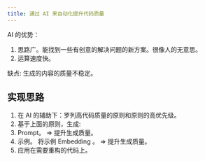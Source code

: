 ```yaml
---
title: 通过 AI 来自动化提升代码质量
---
```


AI 的优势：
1. 思路广。能找到一些有创意的解决问题的新方案。很像人的无意思。
2. 运算速度快。

缺点: 生成的内容的质量不稳定。

## 实现思路
1. 在 AI 的辅助下：罗列高代码质量的原则和原则的高优先级。
2. 基于上面的原则，生成: 
  1. Prompt。  => 提升生成质量。
  2. 示例。 将示例 Embedding 。 => 提升生成质量。
3. 应用在需要重构的代码上。